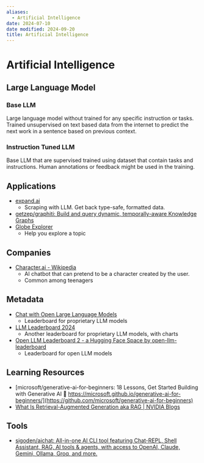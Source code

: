 ```yaml
---
aliases:
  - Artificial Intelligence
date: 2024-07-10
date modified: 2024-09-20
title: Artificial Intelligence
---
```


# Artificial Intelligence

## Large Language Model

### Base LLM

Large language model without trained for any specific instruction or tasks. Trained unsupervised on text based data from the internet to predict the next work in a sentence based on previous context.

### Instruction Tuned LLM

Base LLM that are supervised trained using dataset that contain tasks and instructions. Human annotations or feedback might be used in the training.

## Applications

- [expand.ai](https://www.expand.ai/)
	- Scraping with LLM. Get back type-safe, formatted data.
- [getzep/graphiti: Build and query dynamic, temporally-aware Knowledge Graphs](https://github.com/getzep/graphiti)
- [Globe Explorer](https://explorer.globe.engineer/)
	- Help you explore a topic

## Companies

- [Character.ai - Wikipedia](https://en.m.wikipedia.org/wiki/Character.ai)
	- AI chatbot that can pretend to be a character created by the user.
	- Common among teenagers

## Metadata

- [Chat with Open Large Language Models](https://lmarena.ai/?leaderboard)
	- Leaderboard for proprietary LLM models
- [LLM Leaderboard 2024](https://www.vellum.ai/llm-leaderboard)
	- Another leaderboard for proprietary LLM models, with charts
- [Open LLM Leaderboard 2 - a Hugging Face Space by open-llm-leaderboard](https://huggingface.co/spaces/open-llm-leaderboard/open_llm_leaderboard)
	- Leaderboard for open LLM models

## Learning Resources

- [microsoft/generative-ai-for-beginners: 18 Lessons, Get Started Building with Generative AI 🔗 https://microsoft.github.io/generative-ai-for-beginners/](https://github.com/microsoft/generative-ai-for-beginners)
- [What Is Retrieval-Augmented Generation aka RAG | NVIDIA Blogs](https://blogs.nvidia.com/blog/what-is-retrieval-augmented-generation/)

## Tools

- [sigoden/aichat: All-in-one AI CLI tool featuring Chat-REPL, Shell Assistant, RAG, AI tools & agents, with access to OpenAI, Claude, Gemini, Ollama, Groq, and more.](https://github.com/sigoden/aichat)
